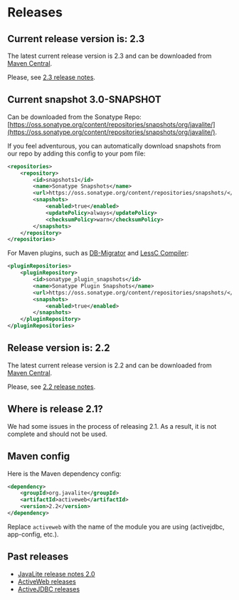 <div class="page-header">
   <h1>Releases</h1>    
</div>



## Current release version is: 2.3

The latest current release version is 2.3 and can be downloaded from [Maven Central](http://search.maven.org).

Please, see [2.3 release notes](release-notes-23).

## Current snapshot 3.0-SNAPSHOT

Can be downloaded from the Sonatype Repo: [https://oss.sonatype.org/content/repositories/snapshots/org/javalite/](https://oss.sonatype.org/content/repositories/snapshots/org/javalite/).

If you feel adventurous, you can automatically download snapshots from our repo by adding this config to your pom file:  

```xml
<repositories>
    <repository>
        <id>snapshots1</id>
        <name>Sonatype Snapshots</name>
        <url>https://oss.sonatype.org/content/repositories/snapshots/</url>
        <snapshots>
            <enabled>true</enabled>
            <updatePolicy>always</updatePolicy>
            <checksumPolicy>warn</checksumPolicy>
        </snapshots>
    </repository>
</repositories>

```
For Maven plugins, such as [DB-Migrator](database_migrations) and [LessC Compiler](lessc): 

```xml
<pluginRepositories>
    <pluginRepository>
        <id>sonatype_plugin_snapshots</id>
        <name>Sonatype Plugin Snapshots</name>
        <url>https://oss.sonatype.org/content/repositories/snapshots/</url>
        <snapshots>
            <enabled>true</enabled>
        </snapshots>
    </pluginRepository>
</pluginRepositories>
```


## Release version is: 2.2

The latest current release version is 2.2 and can be downloaded from [Maven Central](http://search.maven.org).

Please, see [2.2 release notes](release-notes-22).


## Where is release 2.1?

We had some issues in the process of releasing 2.1. As a result, it is not complete and should not be used. 

## Maven config

Here is the Maven  dependency config: 

```xml
<dependency>
    <groupId>org.javalite</groupId>
    <artifactId>activeweb</artifactId>
    <version>2.2</version>
</dependency>
```

Replace `activeweb` with the name of the module you are using (activejdbc, app-config, etc.).


  
## Past releases

* [JavaLite release notes 2.0](release-notes-20) 
* [ActiveWeb releases](activeweb_releases)
* [ActiveJDBC releases](activejdbc_releases)
